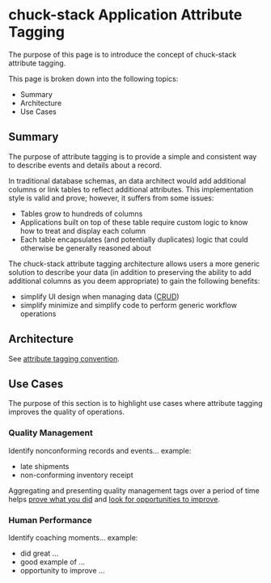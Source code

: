# chuck-stack Application Attribute Tagging

The purpose of this page is to introduce the concept of chuck-stack attribute tagging.

This page is broken down into the following topics:

- Summary
- Architecture
- Use Cases

## Summary

The purpose of attribute tagging is to provide a simple and consistent way to describe events and details about a record.

In traditional database schemas, an data architect would add additional columns or link tables to reflect additional attributes. This implementation style is valid and prove; however, it suffers from some issues:

- Tables grow to hundreds of columns
- Applications built on top of these table require custom logic to know how to treat and display each column
- Each table encapsulates (and potentially duplicates) logic that could otherwise be generally reasoned about

The chuck-stack attribute tagging architecture allows users a more generic solution to describe your data (in addition to preserving the ability to add additional columns as you deem appropriate) to gain the following benefits:

- simplify UI design when managing data ([CRUD](./terminology.md#crud))
- simplify minimize and simplify code to perform generic workflow operations

## Architecture

See [attribute tagging convention](./postgres-convention/attribute-tag.md).

## Use Cases

The purpose of this section is to highlight use cases where attribute tagging improves the quality of operations.

### Quality Management

Identify nonconforming records and events... example:

- late shipments
- non-conforming inventory receipt

Aggregating and presenting quality management tags over a period of time helps [prove what you did](./best-practices-operation-prove.md) and [look for opportunities to improve](./best-practices-operation-improve.md).

### Human Performance

Identify coaching moments... example:

- did great ...
- good example of ...
- opportunity to improve ...
